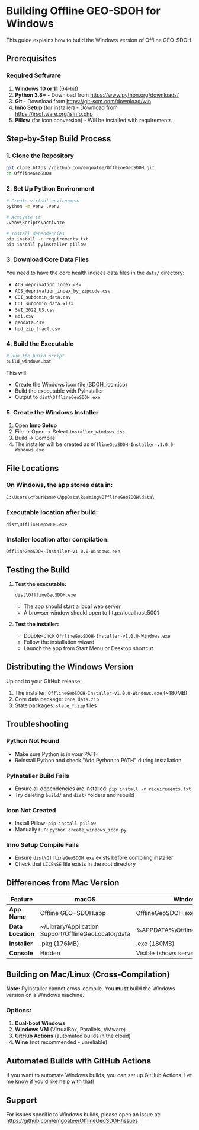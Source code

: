 # Building Offline GEO-SDOH for Windows

This guide explains how to build the Windows version of Offline GEO-SDOH.

## Prerequisites

### Required Software

1. **Windows 10 or 11** (64-bit)
2. **Python 3.8+** - Download from https://www.python.org/downloads/
3. **Git** - Download from https://git-scm.com/download/win
4. **Inno Setup** (for installer) - Download from https://jrsoftware.org/isinfo.php
5. **Pillow** (for icon conversion) - Will be installed with requirements

## Step-by-Step Build Process

### 1. Clone the Repository

```bash
git clone https://github.com/emgoatee/OfflineGeoSDOH.git
cd OfflineGeoSDOH
```

### 2. Set Up Python Environment

```bash
# Create virtual environment
python -m venv .venv

# Activate it
.venv\Scripts\activate

# Install dependencies
pip install -r requirements.txt
pip install pyinstaller pillow
```

### 3. Download Core Data Files

You need to have the core health indices data files in the `data/` directory:
- `ACS_deprivation_index.csv`
- `ACS_deprivation_index_by_zipcode.csv`
- `COI_subdomin_data.csv`
- `COI_subdomin_data.xlsx`
- `SVI_2022_US.csv`
- `adi.csv`
- `geodata.csv`
- `hud_zip_tract.csv`

### 4. Build the Executable

```bash
# Run the build script
build_windows.bat
```

This will:
- Create the Windows icon file (SDOH_icon.ico)
- Build the executable with PyInstaller
- Output to `dist\OfflineGeoSDOH.exe`

### 5. Create the Windows Installer

1. Open **Inno Setup**
2. File → Open → Select `installer_windows.iss`
3. Build → Compile
4. The installer will be created as `OfflineGeoSDOH-Installer-v1.0.0-Windows.exe`

## File Locations

### On Windows, the app stores data in:
```
C:\Users\<YourName>\AppData\Roaming\OfflineGeoSDOH\data\
```

### Executable location after build:
```
dist\OfflineGeoSDOH.exe
```

### Installer location after compilation:
```
OfflineGeoSDOH-Installer-v1.0.0-Windows.exe
```

## Testing the Build

1. **Test the executable:**
   ```bash
   dist\OfflineGeoSDOH.exe
   ```
   - The app should start a local web server
   - A browser window should open to http://localhost:5001

2. **Test the installer:**
   - Double-click `OfflineGeoSDOH-Installer-v1.0.0-Windows.exe`
   - Follow the installation wizard
   - Launch the app from Start Menu or Desktop shortcut

## Distributing the Windows Version

Upload to your GitHub release:
1. The installer: `OfflineGeoSDOH-Installer-v1.0.0-Windows.exe` (~180MB)
2. Core data package: `core_data.zip`
3. State packages: `state_*.zip` files

## Troubleshooting

### Python Not Found
- Make sure Python is in your PATH
- Reinstall Python and check "Add Python to PATH" during installation

### PyInstaller Build Fails
- Ensure all dependencies are installed: `pip install -r requirements.txt`
- Try deleting `build/` and `dist/` folders and rebuild

### Icon Not Created
- Install Pillow: `pip install pillow`
- Manually run: `python create_windows_icon.py`

### Inno Setup Compile Fails
- Ensure `dist\OfflineGeoSDOH.exe` exists before compiling installer
- Check that `LICENSE` file exists in the root directory

## Differences from Mac Version

| Feature | macOS | Windows |
|---------|-------|---------|
| **App Name** | Offline GEO-SDOH.app | OfflineGeoSDOH.exe |
| **Data Location** | ~/Library/Application Support/OfflineGeoLocator/data | %APPDATA%\OfflineGeoSDOH\data |
| **Installer** | .pkg (176MB) | .exe (180MB) |
| **Console** | Hidden | Visible (shows server output) |

## Building on Mac/Linux (Cross-Compilation)

**Note:** PyInstaller cannot cross-compile. You **must** build the Windows version on a Windows machine.

### Options:
1. **Dual-boot Windows**
2. **Windows VM** (VirtualBox, Parallels, VMware)
3. **GitHub Actions** (automated builds in the cloud)
4. **Wine** (not recommended - unreliable)

## Automated Builds with GitHub Actions

If you want to automate Windows builds, you can set up GitHub Actions. Let me know if you'd like help with that!

## Support

For issues specific to Windows builds, please open an issue at:
https://github.com/emgoatee/OfflineGeoSDOH/issues
